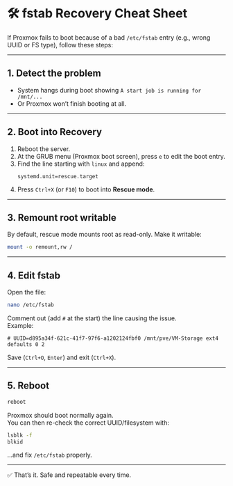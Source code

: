 # 🛠️ fstab Recovery Cheat Sheet

If Proxmox fails to boot because of a bad `/etc/fstab` entry (e.g., wrong UUID or FS type), follow these steps:

---

## 1. Detect the problem
- System hangs during boot showing `A start job is running for /mnt/...`
- Or Proxmox won’t finish booting at all.

---

## 2. Boot into Recovery
1. Reboot the server.  
2. At the GRUB menu (Proxmox boot screen), press `e` to edit the boot entry.  
3. Find the line starting with `linux` and append:
   ```
   systemd.unit=rescue.target
   ```
4. Press `Ctrl+X` (or `F10`) to boot into **Rescue mode**.

---

## 3. Remount root writable
By default, rescue mode mounts root as read-only. Make it writable:
```bash
mount -o remount,rw /
```

---

## 4. Edit fstab
Open the file:
```bash
nano /etc/fstab
```

Comment out (add `#` at the start) the line causing the issue.  
Example:
```
# UUID=d895a34f-621c-41f7-97f6-a1202124fbf0 /mnt/pve/VM-Storage ext4 defaults 0 2
```

Save (`Ctrl+O`, `Enter`) and exit (`Ctrl+X`).

---

## 5. Reboot
```bash
reboot
```

Proxmox should boot normally again.  
You can then re-check the correct UUID/filesystem with:
```bash
lsblk -f
blkid
```
…and fix `/etc/fstab` properly.

---

✅ That’s it. Safe and repeatable every time.
